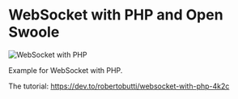 # WebSocket with PHP and Open Swoole
![WebSocket with PHP](https://res.cloudinary.com/practicaldev/image/fetch/s--L9v-v8bt--/c_imagga_scale,f_auto,fl_progressive,h_420,q_auto,w_1000/https://dev-to-uploads.s3.amazonaws.com/uploads/articles/qmlxilq3kmp0tbgd36oe.png)

Example for WebSocket with PHP.

The tutorial: https://dev.to/robertobutti/websocket-with-php-4k2c

